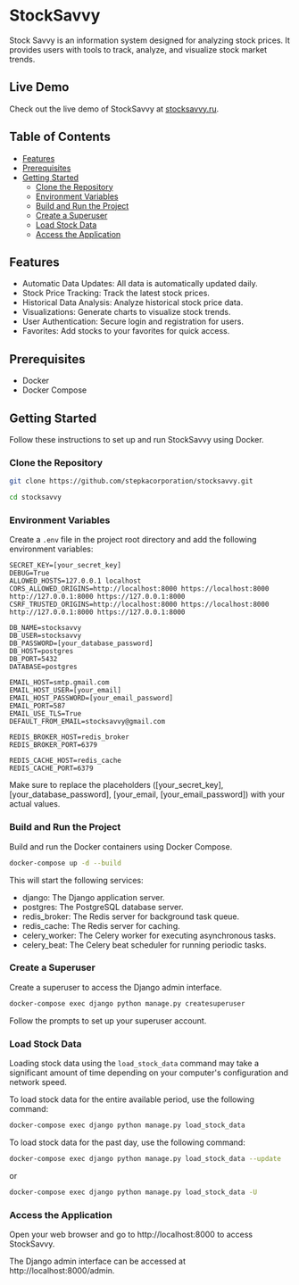 # StockSavvy
Stock Savvy is an information system designed for analyzing stock prices. It provides users with tools to track, analyze, and visualize stock market trends.

## Live Demo
Check out the live demo of StockSavvy at [stocksavvy.ru](https://stocksavvy.ru).

## Table of Contents
- [Features](#features)
- [Prerequisites](#prerequisites)
- [Getting Started](#getting-started)
  - [Clone the Repository](#clone-the-repository)
  - [Environment Variables](#environment-variables)
  - [Build and Run the Project](#build-and-run-the-project)
  - [Create a Superuser](#create-a-superuser)
  - [Load Stock Data](#load-stock-data)
  - [Access the Application](#access-the-application)

## Features
- Automatic Data Updates: All data is automatically updated daily.
- Stock Price Tracking: Track the latest stock prices.
- Historical Data Analysis: Analyze historical stock price data.
- Visualizations: Generate charts to visualize stock trends.
- User Authentication: Secure login and registration for users.
- Favorites: Add stocks to your favorites for quick access.

## Prerequisites
- Docker
- Docker Compose

## Getting Started
Follow these instructions to set up and run StockSavvy using Docker.

### Clone the Repository
```sh
git clone https://github.com/stepkacorporation/stocksavvy.git
```
```sh
cd stocksavvy
```

### Environment Variables
Create a `.env` file in the project root directory and add the following environment variables:
```env
SECRET_KEY=[your_secret_key]
DEBUG=True
ALLOWED_HOSTS=127.0.0.1 localhost
CORS_ALLOWED_ORIGINS=http://localhost:8000 https://localhost:8000 http://127.0.0.1:8000 https://127.0.0.1:8000
CSRF_TRUSTED_ORIGINS=http://localhost:8000 https://localhost:8000 http://127.0.0.1:8000 https://127.0.0.1:8000

DB_NAME=stocksavvy
DB_USER=stocksavvy
DB_PASSWORD=[your_database_password]
DB_HOST=postgres
DB_PORT=5432
DATABASE=postgres

EMAIL_HOST=smtp.gmail.com
EMAIL_HOST_USER=[your_email]
EMAIL_HOST_PASSWORD=[your_email_password]
EMAIL_PORT=587
EMAIL_USE_TLS=True
DEFAULT_FROM_EMAIL=stocksavvy@gmail.com

REDIS_BROKER_HOST=redis_broker
REDIS_BROKER_PORT=6379

REDIS_CACHE_HOST=redis_cache
REDIS_CACHE_PORT=6379
```
Make sure to replace the placeholders ([your_secret_key], [your_database_password], [your_email, [your_email_password]) with your actual values.

### Build and Run the Project
Build and run the Docker containers using Docker Compose.
```sh
docker-compose up -d --build
```
This will start the following services:
- django: The Django application server.
- postgres: The PostgreSQL database server.
- redis_broker: The Redis server for background task queue.
- redis_cache: The Redis server for caching.
- celery_worker: The Celery worker for executing asynchronous tasks.
- celery_beat: The Celery beat scheduler for running periodic tasks.

### Create a Superuser
Create a superuser to access the Django admin interface.
```sh
docker-compose exec django python manage.py createsuperuser
```
Follow the prompts to set up your superuser account.

### Load Stock Data
Loading stock data using the `load_stock_data` command may take a significant amount of time depending on your computer's configuration and network speed.

To load stock data for the entire available period, use the following command:
```sh
docker-compose exec django python manage.py load_stock_data
```
To load stock data for the past day, use the following command:
```sh
docker-compose exec django python manage.py load_stock_data --update
```
or
```sh
docker-compose exec django python manage.py load_stock_data -U
```

### Access the Application
Open your web browser and go to http://localhost:8000 to access StockSavvy.

The Django admin interface can be accessed at http://localhost:8000/admin.
